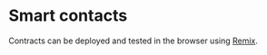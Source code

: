 # Smart contacts

Contracts can be deployed and tested in the browser using [Remix](https://remix.ethereum.org/).
